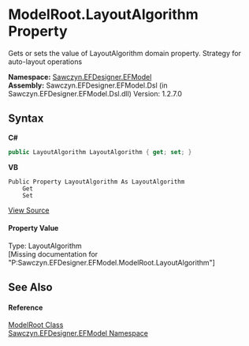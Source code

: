 # ModelRoot.LayoutAlgorithm Property 
 

Gets or sets the value of LayoutAlgorithm domain property. Strategy for auto-layout operations

**Namespace:**&nbsp;<a href="N_Sawczyn_EFDesigner_EFModel">Sawczyn.EFDesigner.EFModel</a><br />**Assembly:**&nbsp;Sawczyn.EFDesigner.EFModel.Dsl (in Sawczyn.EFDesigner.EFModel.Dsl.dll) Version: 1.2.7.0

## Syntax

**C#**<br />
``` C#
public LayoutAlgorithm LayoutAlgorithm { get; set; }
```

**VB**<br />
``` VB
Public Property LayoutAlgorithm As LayoutAlgorithm
	Get
	Set
```

<a href="https://github.com/msawczyn/EFDesigner/tree/master/src/Dsl/GeneratedCode/DomainClasses.cs#L2842" title="View the source code">View Source</a><br />

#### Property Value
Type: LayoutAlgorithm<br />\[Missing <value> documentation for "P:Sawczyn.EFDesigner.EFModel.ModelRoot.LayoutAlgorithm"\]

## See Also


#### Reference
<a href="T_Sawczyn_EFDesigner_EFModel_ModelRoot">ModelRoot Class</a><br /><a href="N_Sawczyn_EFDesigner_EFModel">Sawczyn.EFDesigner.EFModel Namespace</a><br />